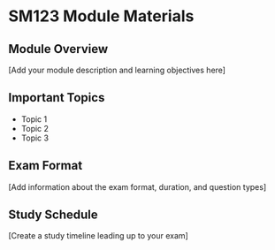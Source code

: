 # SM123 Module Materials

## Module Overview
[Add your module description and learning objectives here]

## Important Topics
- Topic 1
- Topic 2
- Topic 3

## Exam Format
[Add information about the exam format, duration, and question types]

## Study Schedule
[Create a study timeline leading up to your exam]